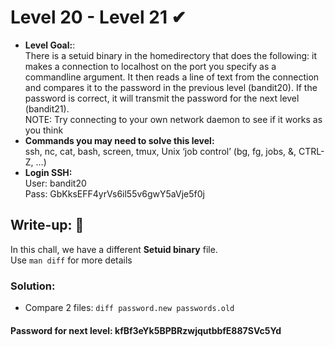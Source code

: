 # Level 20 - Level 21 ✔
- **Level Goal:**:<br>
There is a setuid binary in the homedirectory that does the following: it makes a connection to localhost on the port you specify as a commandline argument.
It then reads a line of text from the connection and compares it to the password in the previous level (bandit20).
If the password is correct, it will transmit the password for the next level (bandit21).<br>
NOTE: Try connecting to your own network daemon to see if it works as you think<br>
- **Commands you may need to solve this level:**<br>
ssh, nc, cat, bash, screen, tmux, Unix ‘job control’ (bg, fg, jobs, &, CTRL-Z, …)<br>                                        
- **Login SSH:**<br>
User: bandit20<br>
Pass: GbKksEFF4yrVs6il55v6gwY5aVje5f0j<br>
## Write-up: 📝<br>
In this chall, we have a different **Setuid binary** file.<br>
Use `man diff` for more details
### Solution:<br>
- Compare 2 files: `diff password.new passwords.old`<br>
#### Password for next level: kfBf3eYk5BPBRzwjqutbbfE887SVc5Yd 

